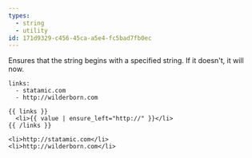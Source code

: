 ```yaml
---
types:
  - string
  - utility
id: 171d9329-c456-45ca-a5e4-fc5bad7fb0ec
---
```

Ensures that the string begins with a specified string. If it doesn't, it will now.

```.language-yaml
links:
  - statamic.com
  - http://wilderborn.com
```

```
{{ links }}
  <li>{{ value | ensure_left="http://" }}</li>
{{ /links }}
```

```.language-output
<li>http://statamic.com</li>
<li>http://wilderborn.com</li>
```
